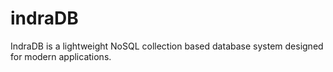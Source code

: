 # indraDB
IndraDB is a lightweight NoSQL collection based database system designed for modern applications.
